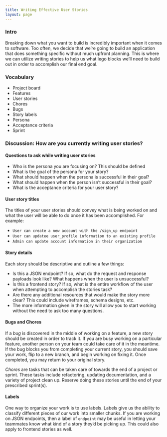```yaml
---
title: Writing Effective User Stories
layout: page
---
```


### Intro

Breaking down what you want to build is incredibly important when it comes to software. Too often, we decide that we’re going to build an application that does something specific without much upfront planning. This is where we can utilize writing stories to help us what lego blocks we’ll need to build out in order to accomplish our final end goal.  

### Vocabulary

* Project board
* Features
* User stories
* Chores
* Bugs
* Story labels
* Persona
* Acceptance criteria
* Sprint

### Discussion: How are you currently writing user stories?

#### Questions to ask while writing user stories

* Who is the persona you are focusing on? This should be defined
* What is the goal of the persona for your story?
* What should happen when the persona is successful in their goal?
* What should happen when the person isn’t successful in their goal?
* What is the acceptance criteria for your user story?

#### User story titles

The titles of your user stories should convey what is being worked on and what the user will be able to do once it has been accomplished. For example: 

* `User can create a new account with the /sign_up endpoint`
* `User can updatee user_profile information to an existing profile`
* `Admin can update account information in their organization`

#### Story details

Each story should be descriptive and outline a few things: 

* Is this a JSON endpoint? If so, what do the request and response payloads look like? What happens when the user is unsuccessful? 
* Is this a frontend story? If so, what is the entire workflow of the user when attempting to accomplish the stories task? 
* Are there any additional resources that would make the story more clear? This could include wireframes, schema designs, etc. 
* The more information given in the story will allow you to start working without the need to ask too many questions. 

#### Bugs and Chores

If a *bug* is discovered in the middle of working on a feature, a new story should be created in order to track it. If you are busy working on a particular feature, another person on your team could take care of it in the meantime. If the bug blocks you from completing your current story, you should save your work, flip to a new branch, and begin working on fixing it. Once completed, you may return to your original story. 

*Chores* are tasks that can be taken care of towards the end of a project or sprint. These tasks include refactoring, updating documentation, and a variety of project clean up. Reserve doing these stories until the end of your prescribed sprint(s). 

#### Labels

One way to organize your work is to use labels. Labels give us the ability to classify different pieces of our work into smaller chunks. If you are working on JSON endpoints, then a label of `endpoint` may be useful in letting your teammates know what kind of a story they’d be picking up. This could also apply to frontend stories as well. 
